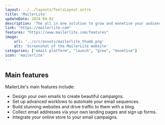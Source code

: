 ```yaml
---
layout: ../../layouts/ToolsLayout.astro
title: 'MailerLite'
updateDate: 2024-04-02
description: 'The all in one solution to grow and monetise your audience with email marketing. Collect email addresses from customers and strengthen your relationships with them via a wide range of features.'
link: "https://mailerlite.com"
features: "https://www.mailerlite.com/features"
image:
    url: '../src/assets/mailerlite_thumb.png'
    alt: 'Screenshot of the MailerLite website'
categories: ["email platform", "launch", "grow", "monetise"]
icon: 'mailerlite'
---
```



## Main features

MailerLite's main features include:

- Design your own emails to create beautiful campaigns.
- Set up advanced worklows to automate your email sequences.
- Build stunning websites and drive traffic to them with a blog.
- Collect email addresses via your own landing pages and sign up forms.
- Integrate your online store to your email campaigns.
